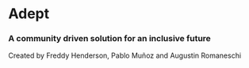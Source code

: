 <h1>Adept</h1>
<h3>A community driven solution for an inclusive future</h3>


Created by Freddy Henderson, Pablo Muñoz and Augustin Romaneschi
